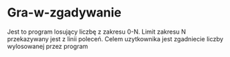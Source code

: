 # Gra-w-zgadywanie

Jest to program losujący liczbę z zakresu 0-N. 
Limit zakresu N przekazywany jest z linii poleceń. 
Celem uzytkownika jest zgadniecie liczby wylosowanej przez program


